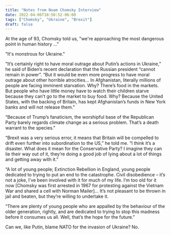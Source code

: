 ```yaml
---
title: "Notes from Noam Chomsky Interview"
date: 2022-04-06T10:50:52-06:00
tags: ["Chomsky", "Ukraine", "Brexit"]
draft: false
---
```


At the age of 93, Chomsky told us, "we're approaching the most dangerous point in human history ..."

"It's monstrous for Ukraine."

"It’s certainly right to have moral outrage about Putin’s actions in Ukraine,” he said of Biden’s recent declaration that the Russian president “cannot remain in power”. “But it would be even more progress to have moral outrage about other horrible atrocities… In Afghanistan, literally millions of people are facing imminent starvation. Why? There’s food in the markets. But people who have little money have to watch their children starve because they can’t go to the market to buy food. Why? Because the United States, with the backing of Britain, has kept Afghanistan’s funds in New York banks and will not release them.” 

“Because of Trump’s fanaticism, the worshipful base of the Republican Party barely regards climate change as a serious problem. That’s a death warrant to the species.” 

“Brexit was a very serious error, it means that Britain will be compelled to drift even further into subordination to the US,” he told me. “I think it’s a disaster. What does it mean for the Conservative Party? I imagine they can lie their way out of it, they’re doing a good job of lying about a lot of things and getting away with it.”

“A lot of young people; Extinction Rebellion in England, young people dedicated to trying to put an end to the catastrophe. Civil disobedience – it’s not a joke, I’ve been involved with it for much of my life. I’m too old for it now [Chomsky was first arrested in 1967 for protesting against the Vietnam War and shared a cell with Norman Mailer]… It’s not pleasant to be thrown in jail and beaten, but they’re willing to undertake it.

“There are plenty of young people who are appalled by the behaviour of the older generation, rightly, and are dedicated to trying to stop this madness before it consumes us all. Well, that’s the hope for the future.”

Can we, like Putin, blame NATO for the invasion of Ukraine? No.

